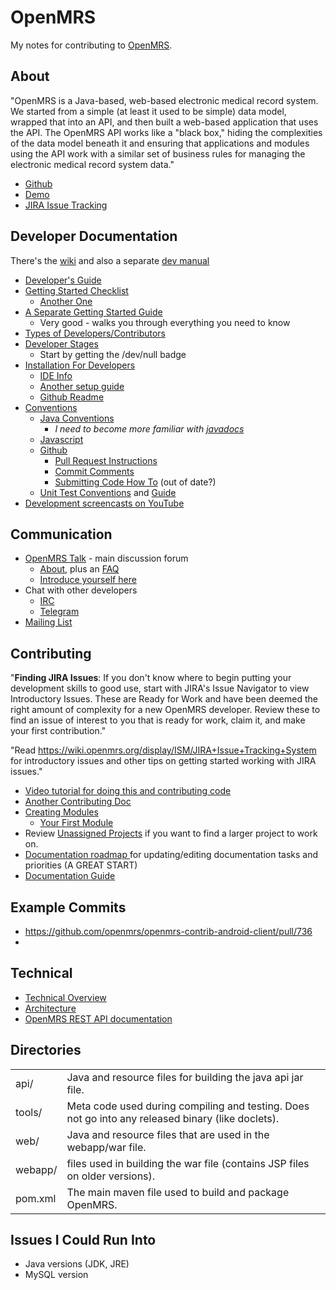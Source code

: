 #  OpenMRS

My notes for contributing to [OpenMRS](https://openmrs.org/).

## About
"OpenMRS is a Java-based, web-based electronic medical record system.  We started from a simple (at least it used to be simple) data model, wrapped that into an API, and then built a web-based application that uses the API.  The OpenMRS API works like a "black box," hiding the complexities of the data model beneath it and ensuring that applications and modules using the API work with a similar set of business rules for managing the electronic medical record system data."

- [Github](https://github.com/openmrs/openmrs-core)
- [Demo](https://openmrs.org/demo/)
- [JIRA Issue Tracking](https://tickets.openmrs.org/secure/Dashboard.jspa)

## Developer Documentation
There's the [wiki](https://wiki.openmrs.org/display/docs/Developer+Guide) and also a separate [dev manual](http://devmanual.openmrs.org/en/)

- [Developer's Guide](https://wiki.openmrs.org/display/docs/Developer+Guide)
- [Getting Started Checklist](https://wiki.openmrs.org/display/docs/Getting+Started+as+a+Developer) 
  - [Another One](http://devmanual.openmrs.org/en/What_next/devChecklist.html)
- [A Separate Getting Started Guide](https://mauryanguidetoopenmrsdevs.wordpress.com/) 
  - Very good - walks you through everything you need to know
- [Types of Developers/Contributors](https://wiki.openmrs.org/display/docs/Different+Types+of+OpenMRS+Developers)
- [Developer Stages](https://wiki.openmrs.org/display/RES/OpenMRS+Developer+Stages)
  - Start by getting the /dev/null badge
- [Installation For Developers](http://devmanual.openmrs.org/en/Technology/getSetUp.html)
  - [IDE Info](https://wiki.openmrs.org/display/docs/How-To+Setup+And+Use+Your+IDE)
  - [Another setup guide](http://devmanual.openmrs.org/en/Technology/getSetUp.html)
  - [Github Readme](https://github.com/openmrs/openmrs-core/blob/master/README.md#build)
- [Conventions](https://wiki.openmrs.org/display/docs/Conventions)
  - [Java Conventions](https://wiki.openmrs.org/display/docs/Java+Conventions)
    - _I need to become more familiar with [javadocs](https://www.oracle.com/technical-resources/articles/java/javadoc-tool.html)_
  - [Javascript](https://wiki.openmrs.org/display/docs/JavaScript+Conventions)
  - [Github](https://wiki.openmrs.org/display/docs/GitHub+Conventions)
    - [Pull Request Instructions](https://wiki.openmrs.org/display/docs/Pull+Request+Tips)
    - [Commit Comments](https://wiki.openmrs.org/display/docs/GitHub+Conventions#GitHubConventions-CommitComments)
    - [Submitting Code How To](https://wiki.openmrs.org/display/docs/How-To+Submit+Code) (out of date?)
  - [Unit Test Conventions](https://wiki.openmrs.org/display/docs/Unit+Testing+Conventions) and [Guide](https://wiki.openmrs.org/display/docs/Unit+Tests)
- [Development screencasts on YouTube](https://www.youtube.com/user/OpenMRS)


## Communication
- [OpenMRS Talk](https://talk.openmrs.org/) - main discussion forum
  - [About](https://talk.openmrs.org/t/openmrs-talk-email-discussion-groups/1165), plus an [FAQ](https://talk.openmrs.org/faq)
  - [Introduce yourself here](https://talk.openmrs.org/t/welcome-please-introduce-yourself/)
- Chat with other developers
  - [IRC](http://irc.openmrs.org/)
  - [Telegram](http://telegram.me/openmrs)
- [Mailing List](https://wiki.openmrs.org/display/RES/Mailing+Lists)


## Contributing
"**Finding JIRA Issues**: If you don't know where to begin putting your development skills to good use, start with JIRA's Issue Navigator to view Introductory Issues. These are Ready for Work and have been deemed the right amount of complexity for a new OpenMRS developer. Review these to find an issue of interest to you that is ready for work, claim it, and make your first contribution."

"Read https://wiki.openmrs.org/display/ISM/JIRA+Issue+Tracking+System for introductory issues and other tips on getting started working with JIRA issues."

- [Video tutorial for doing this and contributing code](https://www.youtube.com/watch?v=SbbDvMVgRWo&feature=emb_logo)
- [Another Contributing Doc](https://github.com/openmrs/openmrs-core/blob/master/CONTRIBUTING.md)
- [Creating Modules](https://wiki.openmrs.org/display/docs/Creating+Modules)
  - [Your First Module](https://wiki.openmrs.org/display/docs/Creating+Your+First+Module)
- Review [Unassigned Projects](https://wiki.openmrs.org/display/projects/Available+Development+Projects) if you want to find a larger project to work on.
- [Documentation roadmap ](https://trello.com/b/uSIAARXh/openmrs-documentation-roadmap) for updating/editing documentation tasks and priorities (A GREAT START)
- [Documentation Guide](https://wiki.openmrs.org/display/docs/OpenMRS+Documentation+Guide)

## Example Commits

- https://github.com/openmrs/openmrs-contrib-android-client/pull/736
- 

## Technical
- [Technical Overview](https://wiki.openmrs.org/display/docs/Technical+Overview)
- [Architecture](http://devmanual.openmrs.org/en/Technology/architecture.html)
- [OpenMRS REST API documentation](https://rest.openmrs.org/#openmrs-rest-api)

## Directories

<table>
 <tr>
  <td>api/</td>
  <td>Java and resource files for building the java api jar file.</td>
 </tr>
 <tr>
  <td>tools/</td>
  <td>Meta code used during compiling and testing. Does not go into any released binary (like doclets).</td>
 </tr>
 <tr>
  <td>web/</td>
  <td>Java and resource files that are used in the webapp/war file.</td>
 </tr>
 <tr>
  <td>webapp/</td>
  <td>files used in building the war file (contains JSP files on older versions).</td>
 </tr>
 <tr>
  <td>pom.xml</td>
  <td>The main maven file used to build and package OpenMRS.</td>
 </tr>  
</table>

## Issues I Could Run Into

- Java versions (JDK, JRE)
- MySQL version
